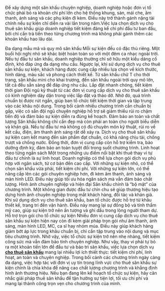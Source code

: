 Để xây dựng một sân khấu chuyên nghiệp, doanh nghiệp hoặc đơn vị tổ chức phải bỏ ra khoản chi phí lớn cho hệ thống khung, sàn, mái che, âm thanh, ánh sáng và các phụ kiện đi kèm. Điều này trở thành gánh nặng tài chính nếu sự kiện chỉ diễn ra vài lần trong năm.Việc lựa chọn dịch vụ cho thuê sân khấu giúp doanh nghiệp tiết kiệm đáng kể chi phí đầu tư ban đầu, bởi chỉ cần trả tiền theo từng chương trình mà không phải gánh thêm các khoản khấu hao lâu dài.


Đa dạng mẫu mã và quy mô sân khấu
Mỗi sự kiện đều có đặc thù riêng. Một buổi hội nghị nhỏ sẽ khác biệt hoàn toàn so với một đêm ca nhạc ngoài trời. Nếu tự đầu tư sân khấu, doanh nghiệp thường chỉ sở hữu một kiểu dáng cố định, khó đáp ứng đa dạng nhu cầu.
Ngược lại, khi sử dụng dịch vụ cho thuê sân khấu sự kiện, khách hàng được cung cấp nhiều lựa chọn về kích thước, hình dáng, màu sắc và phong cách thiết kế. Từ sân khấu chữ T cho thời trang, sân khấu mini cho khai trương, đến sân khấu ngoài trời quy mô lớn, tất cả đều sẵn sàng để đáp ứng nhu cầu.
Lắp đặt nhanh chóng, tiết kiệm thời gian
Đội ngũ kỹ thuật từ các đơn vị cung cấp dịch vụ cho thuê sân khấu có kinh nghiệm dày dặn trong việc lắp đặt và tháo dỡ. Nhờ đó, quá trình chuẩn bị được rút ngắn, giúp ban tổ chức tiết kiệm thời gian và tập trung vào các khâu nội dung.
Trong bối cảnh nhiều chương trình cần chuẩn bị gấp, việc có sẵn đội ngũ chuyên nghiệp hỗ trợ sẽ giảm thiểu rủi ro chậm tiến độ và đảm bảo sự kiện diễn ra đúng kế hoạch.
Đảm bảo an toàn và chất lượng
Sân khấu không chỉ cần đẹp mà còn phải an toàn cho người biểu diễn và khán giả. Nếu tự đầu tư mà không có đủ chuyên môn kỹ thuật, rủi ro về kết cấu, điện, âm thanh ánh sáng rất dễ xảy ra.
Dịch vụ cho thuê sân khấu sự kiện cam kết mang đến sản phẩm đạt chuẩn, có khả năng chịu tải, chống trượt và chống nước. Đồng thời, đơn vị cung cấp còn hỗ trợ kiểm tra, bảo dưỡng định kỳ, đảm bảo an toàn tuyệt đối trong suốt chương trình.
Linh hoạt theo từng ngân sách
Một trong những ưu điểm nổi bật khi thuê thay vì tự đầu tư chính là sự linh hoạt. Doanh nghiệp có thể lựa chọn gói dịch vụ phù hợp với ngân sách, từ cơ bản đến cao cấp. Với những sự kiện nhỏ, có thể chọn sân khấu vừa phải, tiết kiệm chi phí. Với những sự kiện lớn, có thể nâng cấp lên các gói chuyên nghiệp hơn, đi kèm âm thanh, ánh sáng và màn hình LED. Điều này giúp tối ưu hóa ngân sách mà vẫn đảm bảo chất lượng.
Hình ảnh chuyên nghiệp và hiện đại
Sân khấu chính là “bộ mặt” của chương trình. Một không gian được đầu tư chỉn chu sẽ giúp thương hiệu tạo dựng hình ảnh chuyên nghiệp trong mắt khách hàng, đối tác và khán giả. Khi sử dụng dịch vụ cho thuê sân khấu, ban tổ chức được hỗ trợ từ khâu thiết kế, trang trí đến vận hành. Điều này mang lại sự đồng bộ và tính thẩm mỹ cao, giúp sự kiện trở nên ấn tượng và ghi dấu trong lòng người tham dự.
Hỗ trợ trọn gói cho tổ chức sự kiện
Nhiều đơn vị cung cấp dịch vụ cho thuê sân khấu sự kiện hiện nay còn đi kèm giải pháp trọn gói như âm thanh, ánh sáng, màn hình LED, MC, ca sĩ hay nhóm múa. Điều này giúp khách hàng giảm bớt áp lực trong khâu chuẩn bị, chỉ cần tập trung vào nội dung và mục tiêu chương trình. Nhờ vậy, việc tổ chức sự kiện trở nên nhẹ nhàng, tiết kiệm công sức mà vẫn đảm bảo tính chuyên nghiệp.
Như vậy, thay vì phải tự bỏ ra một khoản tiền lớn để đầu tư và bảo trì sân khấu, việc lựa chọn dịch vụ [**cho thuê sân khấu**](https://tochucsukienvn.net/cho-thue-san-khau-chuyen-nghiep.html) mang lại nhiều lợi ích thiết thực: tiết kiệm chi phí, linh hoạt, an toàn và chuyên nghiệp. Trong bối cảnh các chương trình ngày càng đa dạng, việc hợp tác với đơn vị uy tín trong lĩnh vực cho thuê sân khấu sự kiện chính là chìa khóa để nâng cao chất lượng chương trình và khẳng định hình ảnh thương hiệu. Nếu bạn đang lên kế hoạch tổ chức sự kiện, hãy cân nhắc giải pháp thuê sân khấu để tận hưởng sự tiện lợi, tối ưu chi phí và mang lại thành công trọn vẹn cho chương trình của mình.